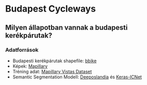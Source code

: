 # Budapest Cycleways
## Milyen állapotban vannak a budapesti kerékpárutak?
### Adatforrások
+ Budapesti kerékpárutak shapefile: [bbike](https://www.bbbike.org/)
+ Képek: [Mapillary](https://www.mapillary.com/)
+ Tréning adat: [Mapillary Vistas Dataset](https://www.mapillary.com/dataset/vistas)
+ Semantic Segmentation Modell: [Deeposlandia](https://github.com/Oslandia/deeposlandia)
és [Keras-ICNet](https://github.com/aitorzip/Keras-ICNet)
